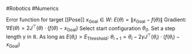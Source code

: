 #Robotics #Numerics 

Error function for target [[Pose]] $x_{\text{Goal}} \in W$: $E(\theta) = \| x_{\text{Goal}} - f(\theta)\|$ 
Gradient: $\nabla E(\theta) = 2 J^\top (\theta)\cdot (f(\theta) - x_{\text{Goal}})$ 
Select start configuration $\theta_0$. Set a step length $\gamma$ in $\mathbb{R}$.
As long as $E(\theta_i) > E_\text{Threshold}$:
$\theta_{i+1} = \theta_i - 2 \gamma  J^\top(\theta_i) \cdot (f(\theta_i) - x_\text{Goal})$
